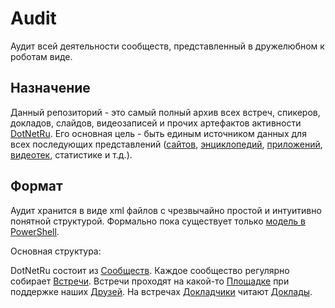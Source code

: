 # Audit

Аудит всей деятельности сообществ, представленный в дружелюбном к роботам виде.

## Назначение
Данный репозиторий - это самый полный архив всех встреч, спикеров, докладов, слайдов, видеозаписей и прочих артефактов активности [DotNetRu](http://dotnet.ru). Его основная цель - быть единым источником данных для всех последующих представлений ([сайтов](http://dotnet.ru/), [энциклопедий](https://github.com/AnatolyKulakov/SpbDotNet/wiki/SpbDotNet), [приложений](https://github.com/DotNetRu/App), [видеотек](https://www.youtube.com/channel/UCHFl23Ah_l4gEUTXYUStQdQ), статистике и т.д.).

## Формат

Аудит хранится в виде xml файлов с чрезвычайно простой и интуитивно понятной структурой. Формально пока существует только [модель в PowerShell](https://github.com/AnatolyKulakov/Boombr/blob/master/src/Model.ps1).

Основная структура:

DotNetRu состоит из [Сообществ](https://github.com/DotNetRu/Audit/tree/master/db/communities). Каждое сообщество регулярно собирает [Встречи](https://github.com/DotNetRu/Audit/tree/master/db/meetups). Встречи проходят на какой-то [Площадке](https://github.com/DotNetRu/Audit/tree/master/db/venues) при поддержке наших [Друзей](https://github.com/DotNetRu/Audit/tree/master/db/friends). На встречах [Докладчики](https://github.com/DotNetRu/Audit/tree/master/db/speakers) читают [Доклады](https://github.com/DotNetRu/Audit/tree/master/db/talks).
